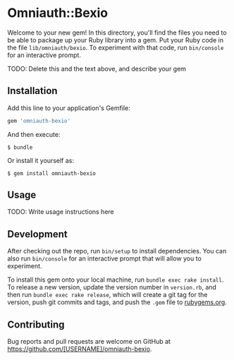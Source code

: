 # Omniauth::Bexio

Welcome to your new gem! In this directory, you'll find the files you need to be able to package up your Ruby library into a gem. Put your Ruby code in the file `lib/omniauth/bexio`. To experiment with that code, run `bin/console` for an interactive prompt.

TODO: Delete this and the text above, and describe your gem

## Installation

Add this line to your application's Gemfile:

```ruby
gem 'omniauth-bexio'
```

And then execute:

    $ bundle

Or install it yourself as:

    $ gem install omniauth-bexio

## Usage

TODO: Write usage instructions here

## Development

After checking out the repo, run `bin/setup` to install dependencies. You can also run `bin/console` for an interactive prompt that will allow you to experiment.

To install this gem onto your local machine, run `bundle exec rake install`. To release a new version, update the version number in `version.rb`, and then run `bundle exec rake release`, which will create a git tag for the version, push git commits and tags, and push the `.gem` file to [rubygems.org](https://rubygems.org).

## Contributing

Bug reports and pull requests are welcome on GitHub at https://github.com/[USERNAME]/omniauth-bexio.

